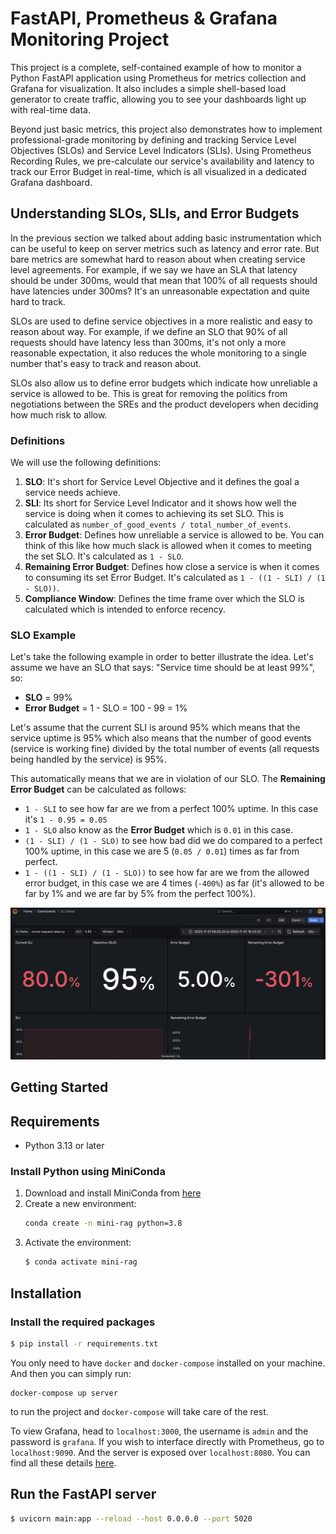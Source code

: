 # FastAPI, Prometheus & Grafana Monitoring Project

This project is a complete, self-contained example of how to monitor a Python FastAPI application using Prometheus for metrics collection and Grafana for visualization. It also includes a simple shell-based load generator to create traffic, allowing you to see your dashboards light up with real-time data.

Beyond just basic metrics, this project also demonstrates how to implement professional-grade monitoring by defining and tracking Service Level Objectives (SLOs) and Service Level Indicators (SLIs). Using Prometheus Recording Rules, we pre-calculate our service's availability and latency to track our Error Budget in real-time, which is all visualized in a dedicated Grafana dashboard.


## Understanding SLOs, SLIs, and Error Budgets

In the previous section we talked about adding basic instrumentation which can be useful to keep on server metrics such as latency and error rate. But bare metrics are somewhat hard to reason about when creating service level agreements. For example, if we say we have an SLA that latency should be under 300ms, would that mean that 100% of all requests should have latencies under 300ms? It's an unreasonable expectation and quite hard to track.

SLOs are used to define service objectives in a more realistic and easy to reason about way. For example, if we define an SLO that 90% of all requests should have latency less than 300ms, it's not only a more reasonable expectation, it also reduces the whole monitoring to a single number that's easy to track and reason about.

SLOs also allow us to define error budgets which indicate how unreliable a service is allowed to be. This is great for removing the politics from negotiations between the SREs and the product developers when deciding how much risk to allow.

### Definitions

We will use the following definitions:
1. **SLO**: It's short for Service Level Objective and it defines the goal a service needs achieve.
2. **SLI**: Its short for Service Level Indicator and it shows how well the service is doing when it comes to achieving its set SLO. This is calculated as `number_of_good_events / total_number_of_events`.
3. **Error Budget**: Defines how unreliable a service is allowed to be. You can think of this like how much slack is allowed when it comes to meeting the set SLO. It's calculated as `1 - SLO`.
4. **Remaining Error Budget**: Defines how close a service is when it comes to consuming its set Error Budget. It's calculated as `1 - ((1 - SLI) / (1 - SLO))`.
5. **Compliance Window**: Defines the time frame over which the SLO is calculated which is intended to enforce recency.

### SLO Example

Let's take the following example in order to better illustrate the idea. Let's assume we have an SLO that says: "Service time should be at least 99%", so:
- **SLO** = 99%
- **Error Budget** = 1 - SLO = 100 - 99 = 1%

Let's assume that the current SLI is around 95% which means that the service uptime is 95% which also means that the number of good events (service is working fine) divided by the total number of events (all requests being handled by the service) is 95%.

This automatically means that we are in violation of our SLO. The **Remaining Error Budget** can be calculated as follows:
- `1 - SLI` to see how far are we from a perfect 100% uptime. In this case it's `1 - 0.95 = 0.05`
- `1 - SLO` also know as the **Error Budget** which is `0.01` in this case.
- `(1 - SLI) / (1 - SLO)` to see how bad did we do compared to a perfect 100% uptime, in this case we are 5 (`0.05 / 0.01`) times as far from perfect.
- `1 - ((1 - SLI) / (1 - SLO))` to see how far are we from the allowed error budget, in this case we are 4 times (`-400%`) as far (it's allowed to be far by 1% and we are far by 5% from the perfect 100%).


![SLO Dashboard](SLO.png)

## Getting Started

## Requirements

- Python 3.13 or later

### Install Python using MiniConda

1. Download and install MiniConda from [here](https://docs.anaconda.com/free/miniconda/#quick-command-line-install)
2. Create a new environment:
   ```bash
   conda create -n mini-rag python=3.8
3) Activate the environment:
    ```bash
    $ conda activate mini-rag
   
## Installation

### Install the required packages

```bash
$ pip install -r requirements.txt
```
You only need to have `docker` and `docker-compose` installed on your machine. And then you can simply run:
```
docker-compose up server
```
to run the project and `docker-compose` will take care of the rest.

To view Grafana, head to `localhost:3000`, the username is `admin` and the password is `grafana`. If you wish to interface directly with Prometheus, go to `localhost:9090`. And the server is exposed over `localhost:8080`. You can find all these details [here](docker-compose.yml).


## Run the FastAPI server

```bash
$ uvicorn main:app --reload --host 0.0.0.0 --port 5020
```